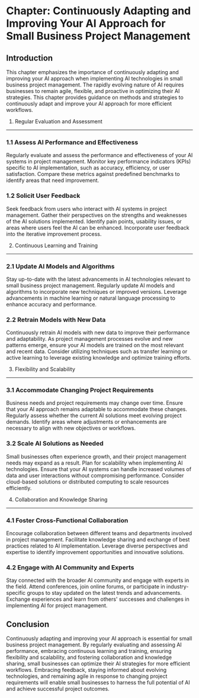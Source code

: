 Chapter: Continuously Adapting and Improving Your AI Approach for Small Business Project Management
===================================================================================================

Introduction
------------

This chapter emphasizes the importance of continuously adapting and improving your AI approach when implementing AI technologies in small business project management. The rapidly evolving nature of AI requires businesses to remain agile, flexible, and proactive in optimizing their AI strategies. This chapter provides guidance on methods and strategies to continuously adapt and improve your AI approach for more efficient workflows.

1. Regular Evaluation and Assessment
------------------------------------

### 1.1 Assess AI Performance and Effectiveness

Regularly evaluate and assess the performance and effectiveness of your AI systems in project management. Monitor key performance indicators (KPIs) specific to AI implementation, such as accuracy, efficiency, or user satisfaction. Compare these metrics against predefined benchmarks to identify areas that need improvement.

### 1.2 Solicit User Feedback

Seek feedback from users who interact with AI systems in project management. Gather their perspectives on the strengths and weaknesses of the AI solutions implemented. Identify pain points, usability issues, or areas where users feel the AI can be enhanced. Incorporate user feedback into the iterative improvement process.

2. Continuous Learning and Training
-----------------------------------

### 2.1 Update AI Models and Algorithms

Stay up-to-date with the latest advancements in AI technologies relevant to small business project management. Regularly update AI models and algorithms to incorporate new techniques or improved versions. Leverage advancements in machine learning or natural language processing to enhance accuracy and performance.

### 2.2 Retrain Models with New Data

Continuously retrain AI models with new data to improve their performance and adaptability. As project management processes evolve and new patterns emerge, ensure your AI models are trained on the most relevant and recent data. Consider utilizing techniques such as transfer learning or active learning to leverage existing knowledge and optimize training efforts.

3. Flexibility and Scalability
------------------------------

### 3.1 Accommodate Changing Project Requirements

Business needs and project requirements may change over time. Ensure that your AI approach remains adaptable to accommodate these changes. Regularly assess whether the current AI solutions meet evolving project demands. Identify areas where adjustments or enhancements are necessary to align with new objectives or workflows.

### 3.2 Scale AI Solutions as Needed

Small businesses often experience growth, and their project management needs may expand as a result. Plan for scalability when implementing AI technologies. Ensure that your AI systems can handle increased volumes of data and user interactions without compromising performance. Consider cloud-based solutions or distributed computing to scale resources efficiently.

4. Collaboration and Knowledge Sharing
--------------------------------------

### 4.1 Foster Cross-Functional Collaboration

Encourage collaboration between different teams and departments involved in project management. Facilitate knowledge sharing and exchange of best practices related to AI implementation. Leverage diverse perspectives and expertise to identify improvement opportunities and innovative solutions.

### 4.2 Engage with AI Community and Experts

Stay connected with the broader AI community and engage with experts in the field. Attend conferences, join online forums, or participate in industry-specific groups to stay updated on the latest trends and advancements. Exchange experiences and learn from others' successes and challenges in implementing AI for project management.

Conclusion
----------

Continuously adapting and improving your AI approach is essential for small business project management. By regularly evaluating and assessing AI performance, embracing continuous learning and training, ensuring flexibility and scalability, and fostering collaboration and knowledge sharing, small businesses can optimize their AI strategies for more efficient workflows. Embracing feedback, staying informed about evolving technologies, and remaining agile in response to changing project requirements will enable small businesses to harness the full potential of AI and achieve successful project outcomes.
